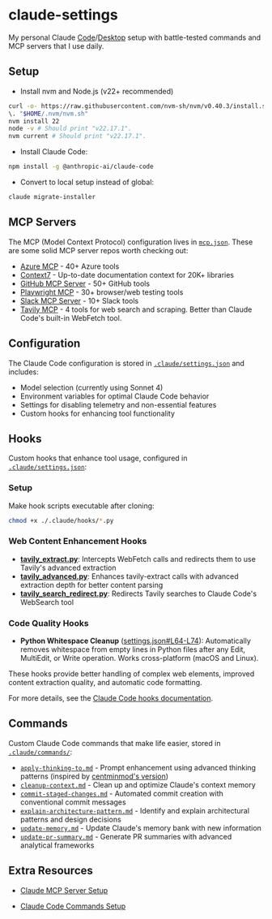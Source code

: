 # claude-settings

My personal Claude [Code](https://github.com/anthropics/claude-code)/[Desktop](https://claude.ai/download) setup with battle-tested commands and MCP servers that I use daily.

## Setup

- Install nvm and Node.js (v22+ recommended)

```bash
curl -o- https://raw.githubusercontent.com/nvm-sh/nvm/v0.40.3/install.sh | bash
\. "$HOME/.nvm/nvm.sh"
nvm install 22
node -v # Should print "v22.17.1".
nvm current # Should print "v22.17.1".
```

- Install Claude Code:

```bash
npm install -g @anthropic-ai/claude-code
```

- Convert to local setup instead of global:

```bash
claude migrate-installer
```

## MCP Servers

The MCP (Model Context Protocol) configuration lives in [`mcp.json`](./mcp.json). These are some solid MCP server repos worth checking out:

- [Azure MCP](https://github.com/Azure/azure-mcp) - 40+ Azure tools
- [Context7](https://github.com/upstash/context7) - Up-to-date documentation context for 20K+ libraries
- [GitHub MCP Server](https://github.com/github/github-mcp-server) - 50+ GitHub tools
- [Playwright MCP](https://github.com/microsoft/playwright-mcp) - 30+ browser/web testing tools
- [Slack MCP Server](https://github.com/ubie-oss/slack-mcp-server) - 10+ Slack tools
- [Tavily MCP](https://github.com/tavily-ai/tavily-mcp) - 4 tools for web search and scraping. Better than Claude Code's built-in WebFetch tool.

## Configuration

The Claude Code configuration is stored in [`.claude/settings.json`](./.claude/settings.json) and includes:
- Model selection (currently using Sonnet 4)
- Environment variables for optimal Claude Code behavior
- Settings for disabling telemetry and non-essential features
- Custom hooks for enhancing tool functionality

## Hooks

Custom hooks that enhance tool usage, configured in [`.claude/settings.json`](./.claude/settings.json):

### Setup

Make hook scripts executable after cloning:
```bash
chmod +x ./.claude/hooks/*.py
```

### Web Content Enhancement Hooks

- **[tavily_extract.py](./.claude/hooks/tavily_extract.py)**: Intercepts WebFetch calls and redirects them to use Tavily's advanced extraction
- **[tavily_advanced.py](./.claude/hooks/tavily_advanced.py)**: Enhances tavily-extract calls with advanced extraction depth for better content parsing
- **[tavily_search_redirect.py](./.claude/hooks/tavily_search_redirect.py)**: Redirects Tavily searches to Claude Code's WebSearch tool

### Code Quality Hooks

- **Python Whitespace Cleanup** ([settings.json#L64-L74](./.claude/settings.json#L64-L74)): Automatically removes whitespace from empty lines in Python files after any Edit, MultiEdit, or Write operation. Works cross-platform (macOS and Linux).

These hooks provide better handling of complex web elements, improved content extraction quality, and automatic code formatting.

For more details, see the [Claude Code hooks documentation](https://docs.anthropic.com/en/docs/claude-code/hooks).

## Commands

Custom Claude Code commands that make life easier, stored in [`.claude/commands/`](./.claude/commands/):

- [`apply-thinking-to.md`](./.claude/commands/apply-thinking-to.md) - Prompt enhancement using advanced thinking patterns (inspired by [centminmod's version](https://github.com/centminmod/my-claude-code-setup/blob/master/.claude/commands/anthropic/apply-thinking-to.md))
- [`cleanup-context.md`](./.claude/commands/cleanup-context.md) - Clean up and optimize Claude's context memory
- [`commit-staged-changes.md`](./.claude/commands/commit-staged-changes.md) - Automated commit creation with conventional commit messages
- [`explain-architecture-pattern.md`](./.claude/commands/explain-architecture-pattern.md) - Identify and explain architectural patterns and design decisions
- [`update-memory.md`](./.claude/commands/update-memory.md) - Update Claude's memory bank with new information
- [`update-pr-summary.md`](./.claude/commands/update-pr-summary.md) - Generate PR summaries with advanced analytical frameworks

## Extra Resources

- [Claude MCP Server Setup](https://docs.anthropic.com/en/docs/claude-code/mcp#project-scope)

- [Claude Code Commands Setup](https://docs.anthropic.com/en/docs/claude-code/slash-commands#command-types)